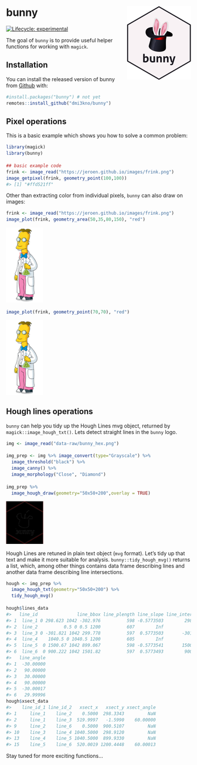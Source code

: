
<!-- README.md is generated from README.Rmd. Please edit that file -->

# bunny <img src="man/figures/logo.png" align="right" />

<!-- badges: start -->

[![Lifecycle:
experimental](https://img.shields.io/badge/lifecycle-experimental-orange.svg)](https://www.tidyverse.org/lifecycle/#experimental)
<!-- badges: end -->

The goal of `bunny` is to provide useful helper functions for working
with `magick`.

## Installation

You can install the released version of bunny from
[Github](https://www.github.com) with:

``` r
#install.packages("bunny") # not yet
remotes::install_github("dmi3kno/bunny")
```

## Pixel operations

This is a basic example which shows you how to solve a common problem:

``` r
library(magick)
library(bunny)

## basic example code
frink <- image_read("https://jeroen.github.io/images/frink.png")
image_getpixel(frink, geometry_point(100,100))
#> [1] "#ffd521ff"
```

Other than extracting color from individual pixels, `bunny` can also
draw on images:

``` r
frink <- image_read("https://jeroen.github.io/images/frink.png")
image_plot(frink, geometry_area(50,35,80,150), "red")
```

<img src="man/figures/README-unnamed-chunk-2-1.png" width="20%" />

``` r
image_plot(frink, geometry_point(70,70), "red")
```

<img src="man/figures/README-unnamed-chunk-2-2.png" width="20%" />

## Hough lines operations

`bunny` can help you tidy up the Hough Lines mvg object, returned by
`magick::image_hough_txt()`. Lets detect straight lines in the `bunny`
logo.

``` r
img <- image_read("data-raw/bunny_hex.png") 

img_prep <- img %>% image_convert(type="Grayscale") %>% 
  image_threshold("black") %>% 
  image_canny() %>% 
  image_morphology("Close", "Diamond")

img_prep %>% 
  image_hough_draw(geometry="50x50+200",overlay = TRUE)
```

<img src="man/figures/README-unnamed-chunk-3-1.png" width="20%" />

Hough Lines are retuned in plain text object (`mvg` format). Let’s tidy
up that text and make it more suitable for analysis.
`bunny::tidy_hough_mvg()` returns a list, which, among other things
contains data frame describing lines and another data frame describing
line intersections.

``` r
hough <- img_prep %>% 
  image_hough_txt(geometry="50x50+200") %>% 
  tidy_hough_mvg()

hough$lines_data
#>   line_id               line_bbox line_plength line_slope line_intercept
#> 1  line_1 0 298.623 1042 -302.976          598 -0.5773503        298.623
#> 2  line_2          0.5 0 0.5 1200          607        Inf           -Inf
#> 3  line_3 0 -301.821 1042 299.778          597  0.5773503       -301.821
#> 4  line_4    1040.5 0 1040.5 1200          605        Inf           -Inf
#> 5  line_5  0 1500.67 1042 899.067          598 -0.5773541       1500.670
#> 6  line_6  0 900.222 1042 1501.82          597  0.5773493        900.222
#>   line_angle
#> 1  -30.00000
#> 2   90.00000
#> 3   30.00000
#> 4   90.00000
#> 5  -30.00017
#> 6   29.99996
hough$xsect_data
#>    line_id_1 line_id_2   xsect_x   xsect_y xsect_angle
#> 1     line_1    line_2    0.5000  298.3343         NaN
#> 2     line_1    line_3  519.9997   -1.5990    60.00000
#> 9     line_2    line_6    0.5000  900.5107         NaN
#> 10    line_3    line_4 1040.5000  298.9120         NaN
#> 13    line_4    line_5 1040.5000  899.9330         NaN
#> 15    line_5    line_6  520.0019 1200.4448    60.00013
```

Stay tuned for more exciting functions…
